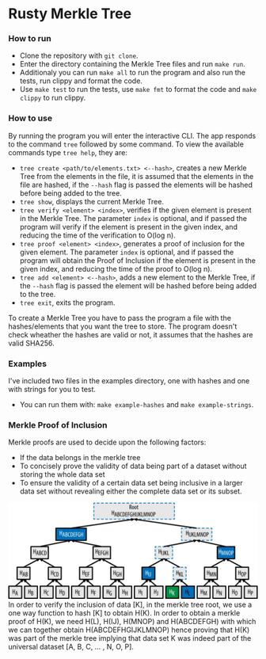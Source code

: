 # Rusty Merkle Tree

### How to run
- Clone the repository with `git clone`.
- Enter the directory containing the Merkle Tree files and run `make run`.
- Additionaly you can run `make all` to run the program and also run the tests, run clippy and format the code.
- Use `make test` to run the tests, use `make fmt` to format the code and `make clippy` to run clippy.

### How to use
By running the program you will enter the interactive CLI. The app responds to the command `tree` followed by some command. To view the available commands type `tree help`, they are:
- `tree create <path/to/elements.txt> <--hash>`, creates a new Merkle Tree from the elements in the file, it is assumed that the elements in the file are hashed, if the `--hash` flag is passed the elements will be hashed before being added to the tree.
- `tree show`, displays the current Merkle Tree.
- `tree verify <element> <index>`, verifies if the given element is present in the Merkle Tree. The parameter `index` is optional, and if passed the program will verify if the element is present in the given index, and reducing the time of the verification to O(log n).
- `tree proof <element> <index>`, generates a proof of inclusion for the given element. The parameter `index` is optional, and if passed the program will obtain the Proof of Inclusion if the element is present in the given index, and reducing the time of the proof to O(log n).
- `tree add <element> <--hash>`, adds a new element to the Merkle Tree, if the `--hash` flag is passed the element will be hashed before being added to the tree.
- `tree exit`, exits the program.

To create a Merkle Tree you have to pass the program a file with the hashes/elements that you want the tree to store. The program doesn't check wheather the hashes are valid or not, it assumes that the hashes are valid SHA256.

### Examples
I've included two files in the examples directory, one with hashes and one with strings for you to test.
- You can run them with: `make example-hashes` and `make example-strings`.

### Merkle Proof of Inclusion
Merkle proofs are used to decide upon the following factors:

- If the data belongs in the merkle tree
- To concisely prove the validity of data being part of a dataset without storing the whole data set
- To ensure the validity of a certain data set being inclusive in a larger data set without revealing either the complete data set or its subset.

![alt text](img/proof-of-inclusion.png)
In order to verify the inclusion of data [K], in the merkle tree root, we use a one way function to hash [K] to obtain H(K).
In order to obtain a merkle proof of H(K), we need H(L), H(IJ), H(MNOP) and H(ABCDEFGH) with which we can together obtain H(ABCDEFHGIJKLMNOP) hence proving that H(K) was part of the merkle tree implying that data set K was indeed part of the universal dataset [A, B, C, … , N, O, P].
